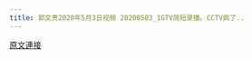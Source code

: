 ```yaml
---
title: 郭文贵2020年5月3日视频 20200503_1GTV简短录播。CCTV疯了..
---
```


[原文連接](https://gnews.org/ThreadView/53478491)


